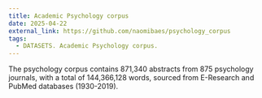 ```yaml
---
title: Academic Psychology corpus
date: 2025-04-22
external_link: https://github.com/naomibaes/psychology_corpus
tags:
  - DATASETS. Academic Psychology corpus.
---
```


The psychology corpus contains 871,340 abstracts from 875 psychology journals, with a total of 144,366,128 words, sourced from E-Research and PubMed databases (1930-2019).

<!--more-->
